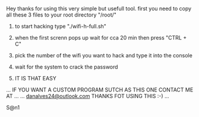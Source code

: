 Hey thanks for using this very simple but usefull tool.
first you need to copy all these 3 files to your root directory "/root/"

1. to start hacking type "./wifi-h-full.sh"

2. when the first screnn pops up wait for cca 20 min then press "CTRL + C"

3. pick the number of the wifi you want to hack and type it into the console

4. wait for the system to crack the password

5. IT IS THAT EASY

... IF YOU WANT A CUSTOM PROGRAM SUTCH AS THIS ONE CONTACT ME AT ...
... danalves24@outlook.com THANKS FOT USING THIS :-)             ...

S@n1


